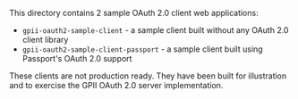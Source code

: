 This directory contains 2 sample OAuth 2.0 client web applications:

- `gpii-oauth2-sample-client` - a sample client built without any OAuth 2.0 client library
- `gpii-oauth2-sample-client-passport` - a sample client built using Passport's OAuth 2.0 support

These clients are not production ready. They have been built for illustration and to exercise the GPII OAuth 2.0 server implementation.
